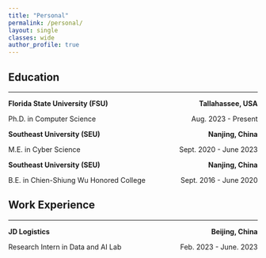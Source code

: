 ```yaml
---
title: "Personal"
permalink: /personal/
layout: single
classes: wide
author_profile: true
---
```


## Education
------	
<p style="text-align:left;font-weight:bold">Florida State University (FSU)<span style="float:right;">Tallahassee, USA</span></p>
<p style="text-align:left;">Ph.D. in Computer Science<span style="float:right;">Aug. 2023 - Present</span></p>

<p style="text-align:left;font-weight:bold">Southeast University (SEU)<span style="float:right;">Nanjing, China</span></p>
<p style="text-align:left;">M.E. in Cyber Science <span style="float:right;">Sept. 2020 - June 2023</span></p>

<p style="text-align:left;font-weight:bold">Southeast University (SEU)<span style="float:right;">Nanjing, China</span></p>
<p style="text-align:left;">B.E. in Chien-Shiung Wu Honored College <span style="float:right;">Sept. 2016 - June 2020</span></p>


## Work Experience
------
<p style="text-align:left;font-weight:bold">JD Logistics<span style="float:right;">Beijing, China</span></p>
<p style="text-align:left;">Research Intern in Data and AI Lab<span style="float:right;">Feb. 2023 - June. 2023</span></p>
